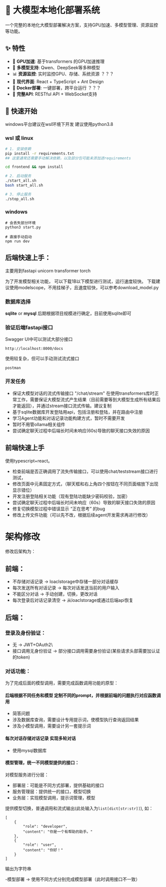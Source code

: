 # 🤖 大模型本地化部署系统

一个完整的本地化大模型部署解决方案，支持GPU加速、多模型管理、资源监控等功能。

## ✨ 特性

- 🚀 **GPU加速**: 基于transformers 的GPU加速推理
- 🎯 **多模型支持**: Qwen、DeepSeek等多种模型
- 📊 **资源监控**: 实时监控GPU、存储、系统资源           ？？？
- 🎨 **现代界面**: React + TypeScript + Ant Design   
- 🐳 **Docker部署**: 一键部署，跨平台运行               ？？？
- 🔧 **完整API**: RESTful API + WebSocket支持

## 🚀 快速开始

windows平台建议在wsl环境下开发
建议使用python3.8

### wsl 或 linux
```bash
# 1. 安装依赖
pip install -r requirements.txt
## 这里通常还需要手动解决依赖，以及部分包可能未添加进requirements 

cd frontend && npm install

# 2. 启动服务
./start_all.sh
bash start_all.sh

# 3. 停止服务
./stop_all.sh

```

### windows

```shell
# 会丢失部分环境
python3 start.py

# 直接手动启动
npm run dev
```


## 后端快速上手：


主要用到fastapi unicorn transformer torch

为了开发模型相关功能，
可以下载1B以下模型进行测试，运行速度较快。
下载建议使用modelscope，不用挂梯子，且速度较快，可以参考download_model.py

### 数据库选择


**sqlite** or **mysql**
后期根据项目规模进行确定，目前使用sqlite即可


### 验证后端fastapi接口

 Swagger UI中可以测试大部分接口
```
http://localhost:8000/docs
```

使用较复杂，但可以手动测试流式接口
```
postman 
```


### 开发任务
* 保证大模型对话的流式传输接口 "/chat/stream" 在使用transformers库时正常工作，需要保证大模型流式产生结果（目前需要等到大模型生成所有结果后才能返回），并通过stream接口流式传输。建议复制
* 基于sqlite数据库开发登陆用api，包括注册和登陆，并在路由中注册
* 学习Agent功能和对话记录功能构建方式，暂时不需要开发
* 暂时不用管ollama相关组件
* 尝试确定聊天过程中后端长时间未响应(60s)导致的聊天接口失效的原因

## 前端快速上手
使用typescript+react。

* 检查前端是否正确调用了流失传输接口，可以使用chat/teststream接口进行测试，
* 修改页面中元素固定方式，（聊天框和右上角四个按钮在不同页面缩放下出现显示错位）
* 开发注册登陆相关功能（现有登陆功能缺少密码校验，加密）
* 尝试确定聊天过程中后端长时间未响应（60s）导致的聊天接口失效的原因
* 修复切换模型过程中错误显示 “正在思考” 的bug
* 修改上传文件功能（可以先不改，根据后续agent开发需求再进行修改）





# 架构修改

修改后架构为：
## 前端：
* 不存储对话记录 -> loaclstorage中存储一部分对话缓存
* 每次发送所有对话记录 -> 每次对话发送当前的用户输入
* 不能区分对话 -> 手动创建，切换，更改对话
* 每次登录后对话记录清空 -> 从loaclstorage或通过后端api恢复

## 后端：

### 登录及身份验证：
* 无 -> JWT+OAuth2\
* 接口调用无身份验证 -> 部分接口调用需要身份验证(某些请求头部需要加认证的token)

### 对话功能：
为了完成后面的模型调用，需要完成函数调用功能的原型：

#### 后端根据不同任务和模型 定制不同的prompt，并根据前端的问题执行对应函数调用
* 简答问题
* 涉及数据库查询，需要设计专用提示词，使模型执行查询返回结果
* 涉及小模型调用，需要设计另一套提示词
    

#### 每次对话存储对话记录 实现多轮对话
* 使用mysql数据库

    
#### 模型管理，统一不同模型提供的接口：


对模型服务进行分层：
* 部署层：可能是不同方式部署，提供基础的接口
* 服务管理层：提供统一的接口，模型切换
* 业务层：实现模型调用，提示词管理，模型


提供模型切换，普通调用和流式输出(此处输入为```list[dict[str:str]]```), 如：
```
[ 
    { 
        "role": "developer", 
        "content": "你是一个有帮助的助手。"
    },
    {
        "role": "user",
        "content": "你好！"
    }
]
```

输出为字符串

-模型部署 -> 使用不同方式分别完成模型部署（此时调用接口不一致）

